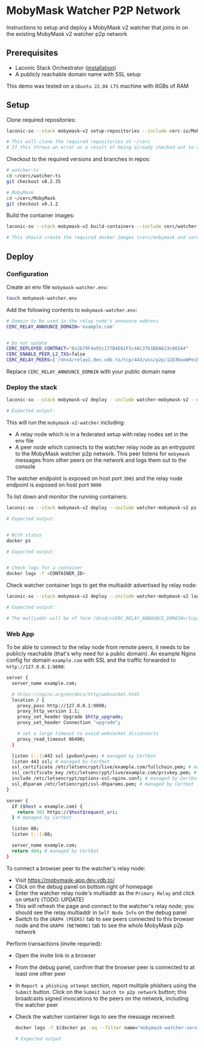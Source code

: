 # MobyMask Watcher P2P Network

Instructions to setup and deploy a MobyMask v2 watcher that joins in on the existing MobyMask v2 watcher p2p network

## Prerequisites

* Laconic Stack Orchestrator ([installation](/README.md#install))
* A publicly reachable domain name with SSL setup

This demo was tested on a `Ubuntu 22.04 LTS` machine with 8GBs of RAM

## Setup

Clone required repositories:

  ```bash
  laconic-so --stack mobymask-v2 setup-repositories --include cerc-io/MobyMask,cerc-io/watcher-ts

  # This will clone the required repositories at ~/cerc
  # If this throws an error as a result of being already checked out to a branch/tag in a repo, remove the repositories mentioned below and re-run the command
  ```

Checkout to the required versions and branches in repos:

  ```bash
  # watcher-ts
  cd ~/cerc/watcher-ts
  git checkout v0.2.35

  # MobyMask
  cd ~/cerc/MobyMask
  git checkout v0.1.2
  ```

Build the container images:

  ```bash
  laconic-so --stack mobymask-v2 build-containers --include cerc/watcher-mobymask-v2,cerc/mobymask

  # This should create the required docker images (cerc/mobymask and cerc/watcher-mobymask-v2) in the local image registry
  ```

## Deploy

### Configuration

Create an env file `mobymask-watcher.env`:

  ```bash
  touch mobymask-watcher.env
  ```

Add the following contents to `mobymask-watcher.env`:

  ```bash
  # Domain to be used in the relay node's announce address
  CERC_RELAY_ANNOUNCE_DOMAIN='example.com'


  # Do not update
  CERC_DEPLOYED_CONTRACT="0x2b79F4a92c177B4E61F5c4AC37b1B8A623c665A4"
  CERC_ENABLE_PEER_L2_TXS=false
  CERC_RELAY_PEERS=['/dns4/relay1.dev.vdb.to/tcp/443/wss/p2p/12D3KooWPeiRZHym2LYTZsbDhciF8tXDimakXPfL4xkRG44s4QUB', '/dns4/relay2.dev.vdb.to/tcp/443/wss/p2p/12D3KooWJD6kLyqHayEkaFVrsDwdyYnPtr5nvjNT9CYTBQJHoYK4']
  ```

Replace `CERC_RELAY_ANNOUNCE_DOMAIN` with your public domain name

### Deploy the stack

```bash
laconic-so --stack mobymask-v2 deploy --include watcher-mobymask-v2 --env-file mobymask-watcher.env up

# Expected output:

```

This will run the `mobymask-v2-watcher` including:
* A relay node which is in a federated setup with relay nodes set in the env file
* A peer node which connects to the watcher relay node as an entrypoint to the MobyMask watcher p2p network. This peer listens for `mobymask` messages from other peers on the network and logs them out to the console

The watcher endpoint is exposed on host port `3001` and the relay node endpoint is exposed on host port `9090`

To list down and monitor the running containers:

  ```bash
  laconic-so --stack mobymask-v2 deploy --include watcher-mobymask-v2 ps

  # Expected output:


  # With status
  docker ps

  # Expected output:


  # Check logs for a container
  docker logs -f <CONTAINER_ID>
  ```

Check watcher container logs to get the multiaddr advertised by relay node:

  ```bash
  laconic-so --stack mobymask-v2 deploy --include watcher-mobymask-v2 logs mobymask-watcher-server | grep -A 3 "Relay node started"

  # Expected output:

  # The multiaddr will be of form /dns4/<CERC_RELAY_ANNOUNCE_DOMAIN>/tcp/443/wss/p2p/<RELAY_PEER_ID>
  ```

### Web App

To be able to connect to the relay node from remote peers, it needs to be publicly reachable (that's why need for a public domain). An example Nginx config for domain `example.com` with SSL and the traffic forwarded to `http://127.0.0.1:9090`:

  ```bash
  server {
    server_name example.com;

    # https://nginx.org/en/docs/http/websocket.html
    location / {
      proxy_pass http://127.0.0.1:9090;
      proxy_http_version 1.1;
      proxy_set_header Upgrade $http_upgrade;
      proxy_set_header Connection "upgrade";

      # set a large timeout to avoid websocket disconnects
      proxy_read_timeout 86400;
    }

    listen [::]:443 ssl ipv6only=on; # managed by Certbot
    listen 443 ssl; # managed by Certbot
    ssl_certificate /etc/letsencrypt/live/example.com/fullchain.pem; # managed by Certbot
    ssl_certificate_key /etc/letsencrypt/live/example.com/privkey.pem; # managed by Certbot
    include /etc/letsencrypt/options-ssl-nginx.conf; # managed by Certbot
    ssl_dhparam /etc/letsencrypt/ssl-dhparams.pem; # managed by Certbot
  }

  server {
    if ($host = example.com) {
      return 301 https://$host$request_uri;
    } # managed by Certbot

    listen 80;
    listen [::]:80;

    server_name example.com;
    return 404; # managed by Certbot
  }
  ```

To connect a browser peer to the watcher's relay node:
* Visit https://mobymask-app.dev.vdb.to/
* Click on the debug panel on bottom right of homepage
* Enter the watcher relay node's multiaddr as the `Primary Relay` and click on `UPDATE` (TODO: UPDATE)
* This will refresh the page and connect to the watcher's relay node; you should see the relay multiaddr in `Self Node Info` on the debug panel
* Switch to the `GRAPH (PEERS)` tab to see peers connected to this browser node and the `GRAPH (NETWORK)` tab to see the whole MobyMask p2p network

Perform transactions (invite requried):
* Open the invite link in a browser
* From the debug panel, confirm that the browser peer is connected to at least one other peer
* In `Report a phishing attempt` section, report multiple phishers using the `Submit` button. Click on the `Submit batch to p2p network` button; this broadcasts signed invocations to the peers on the network, including the watcher peer
* Check the watcher container logs to see the message received:

  ```bash
  docker logs -f $(docker ps -aq --filter name="mobymask-watcher-server")

  # Expected output
  ```

